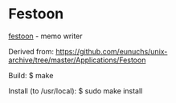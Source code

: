# Festoon
<a href="https://www.storage-b.com/linux/500">festoon</a> - memo writer

Derived from: https://github.com/eunuchs/unix-archive/tree/master/Applications/Festoon

Build:
$ make

Install (to /usr/local):
$ sudo make install
